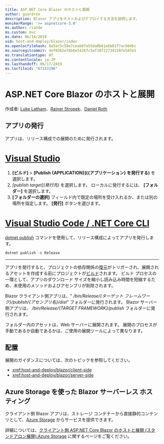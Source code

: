 ```yaml
---
title: ASP.NET Core Blazor のホストと展開
author: guardrex
description: Blazor アプリをホストおよびデプロイする方法を説明します。
monikerRange: '>= aspnetcore-3.0'
ms.author: riande
ms.custom: mvc
ms.date: 06/14/2019
uid: host-and-deploy/blazor/index
ms.openlocfilehash: 8a5ac5c58e7ceab07e55da8b61ebb01f7ac984bc
ms.sourcegitcommit: 4ef0362ef8b6e5426fc5af18f22734158fe587e1
ms.translationtype: HT
ms.contentlocale: ja-JP
ms.lasthandoff: 06/17/2019
ms.locfileid: "67153196"
---
```

# <a name="host-and-deploy-aspnet-core-blazor"></a>ASP.NET Core Blazor のホストと展開

作成者: [Luke Latham](https://github.com/guardrex)、[Rainer Stropek](https://www.timecockpit.com)、[Daniel Roth](https://github.com/danroth27)

## <a name="publish-the-app"></a>アプリの発行

アプリは、リリース構成での展開のために発行されます。

# <a name="visual-studiotabvisual-studio"></a>[Visual Studio](#tab/visual-studio)

1. **[ビルド]**  >  **[Publish {APPLICATION}]\({アプリケーション} を発行する\)** を選択します。
1. *[publish target]\(発行先\)* を選択します。 ローカルに発行するには、 **[フォルダー]** を選択します。
1. **[フォルダーの選択]** フィールド内で既定の場所を受け入れるか、または別の場所を指定します。 **[発行]** ボタンを選びます。

# <a name="visual-studio-code--net-core-clitabvisual-studio-codenetcore-cli"></a>[Visual Studio Code / .NET Core CLI](#tab/visual-studio-code+netcore-cli)

[dotnet publish](/dotnet/core/tools/dotnet-publish) コマンドを使用して、リリース構成によってアプリを発行します。

```console
dotnet publish -c Release
```

---

アプリを発行すると、プロジェクトの依存関係の[復元](/dotnet/core/tools/dotnet-restore)がトリガーされ、展開されるアセットを作成する前にプロジェクトが[ビルド](/dotnet/core/tools/dotnet-build)されます。 ビルド プロセスの一環として、アプリのダウンロード サイズを縮小し読み込み時間を短縮するため、未使用のメソッドおよびアセンブリが削除されます。

Blazor クライアント側アプリは、" */bin/Release/{ターゲット フレームワーク}/publish/{アセンブリ名}/dist*" フォルダーに発行されます。 Blazor サーバー側アプリは、 */bin/Release/{TARGET FRAMEWORK}/publish* フォルダーに発行されます。

フォルダー内のアセットは、Web サーバーに展開されます。 展開のプロセスが手動であるか自動であるかは、ご使用の展開ツールによって異なります。

## <a name="deployment"></a>配置

展開のガイダンスについては、次のトピックを参照してください。

* <xref:host-and-deploy/blazor/client-side>
* <xref:host-and-deploy/blazor/server-side>

## <a name="blazor-serverless-hosting-with-azure-storage"></a>Azure Storage を使った Blazor サーバーレス ホスティング

クライアント側 Blazor アプリは、ストレージ コンテナーから直接静的コンテンツとして、[Azure Storage](https://azure.microsoft.com/services/storage/) からサービスを提供できます。

詳細については、[クライアント側 ASP.NET Core Blazor のホストと展開 (スタンドアロン展開):Azure Storage](xref:host-and-deploy/blazor/client-side#azure-storage) に関するページをご覧ください。
